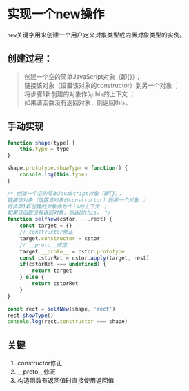 # 实现一个new操作
`new`关键字用来创建一个用户定义对象类型或内置对象类型的实例。  
## 创建过程：
>创建一个空的简单JavaScript对象（即{}）；  
链接该对象（设置该对象的constructor）到另一个对象 ；  
将步骤1新创建的对象作为this的上下文 ；  
如果该函数没有返回对象，则返回this。

## 手动实现
```javascript
function shape(type) {
    this.type = type
}

shape.prototype.showType = function() {
    console.log(this.type)
}

/* 创建一个空的简单JavaScript对象（即{}）；  
链接该对象（设置该对象的constructor）到另一个对象 ；  
将步骤1新创建的对象作为this的上下文 ；  
如果该函数没有返回对象，则返回this。 */
function selfNew(cstor, ...rest) {
    const target = {}
    // constructor修正
    target.constructor = cstor
    // __proto__修正
    target.__proto__ = cstor.prototype
    const cstorRet = cstor.apply(target, rest)
    if(cstorRet === undefined) {
        return target
    } else {
        return cstorRet
    }
}

const rect = selfNew(shape, 'rect')
rect.showType()
console.log(rect.constructor === shape)
```


## 关键
1. constructor修正
2. __proto__修正
3. 构造函数有返回值时直接使用返回值